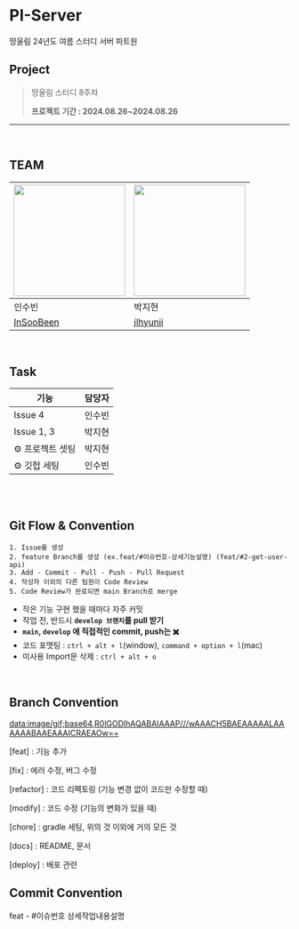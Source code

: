 # PI-Server
땅울림 24년도 여름 스터디 서버 파트원

## Project

> 땅울림 스터디 8주차
> 
> 
> **프로젝트 기간 : 2024.08.26~2024.08.26**
> 

---

<br>

## TEAM

| <img width="200" src="https://github.com/user-attachments/assets/26bf757f-d311-4b8a-9a3e-6defbf44950c"> | <img width="200" src="https://github.com/user-attachments/assets/c6dd9fe9-3b7a-44a7-8f33-e54ab5619dd7">|
| --- | --- |
| 인수빈 | 박지현 |
| [InSooBeen](https://github.com/InSooBeen) | [jlhyunii](https://github.com/jlhyunii) |

<br>

## Task

| 기능 | 담당자 |
| --- | --- |
| Issue 4 | 인수빈 |
| Issue 1, 3 | 박지현 |
| ⚙️ 프로젝트 셋팅 | 박지현 |
| ⚙️ 깃헙 세팅 | 인수빈 |

<br>



<br>

## Git Flow & Convention

```
1. Issue를 생성
2. feature Branch를 생성 (ex.feat/#이슈번호-상세기능설명) (feat/#2-get-user-api)
3. Add - Commit - Pull - Push - Pull Request
4. 작성자 이외의 다른 팀원이 Code Review
5. Code Review가 완료되면 main Branch로 merge
```

- 작은 기능 구현 했을 때마다 자주 커밋
- 작업 전, 반드시 **`develop 브랜치`를 pull 받기**
- **`main`, `develop` 에 직접적인 commit, push는 ✖️**
- 코드 포맷팅 : `ctrl + alt + l`(window), `command + option + l`(mac)
- 미사용 Import문 삭제 : `ctrl + alt + o`

<br>

## **Branch Convention**

[data:image/gif;base64,R0lGODlhAQABAIAAAP///wAAACH5BAEAAAAALAAAAAABAAEAAAICRAEAOw==](data:image/gif;base64,R0lGODlhAQABAIAAAP///wAAACH5BAEAAAAALAAAAAABAAEAAAICRAEAOw==)

[feat] : 기능 추가

[fix] : 에러 수정, 버그 수정

[refactor] : 코드 리펙토링 (기능 변경 없이 코드만 수정할 때)

[modify] : 코드 수정 (기능의 변화가 있을 때)

[chore] : gradle 세팅, 위의 것 이외에 거의 모든 것

[docs] : README, 문서

[deploy] : 배포 관련

## **Commit Convention**

feat - #이슈번호 상세작업내용설명
